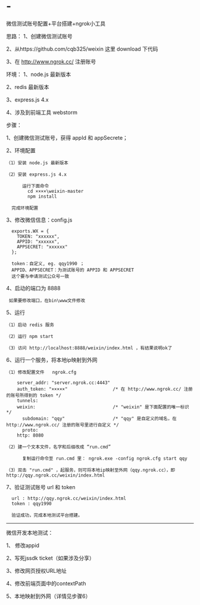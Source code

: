 # -
微信测试账号配置+平台搭建+ngrok小工具

思路：
  1、创建微信测试账号

  2、从https://github.com/cqb325/weixin 这里 download 下代码

  3、在 http://www.ngrok.cc/ 注册账号

环境：
  1、node.js 最新版本

  2、redis 最新版本

  3、express.js 4.x

  4、涉及到前端工具 webstorm

步骤：
  
  1、创建微信测试账号，获得 appId 和 appSecrete；

  2、环境配置

    （1）安装 node.js 最新版本
  
    （2）安装 express.js 4.x
        
          运行下面命令
            cd ××××\weixin-master
            npm install
          
      完成环境配置
    
  3、修改微信信息：config.js

      exports.WX = {
        TOKEN: "xxxxxx",
        APPID: "xxxxxx",
        APPSECRET: "xxxxxx"
      };

      token：自定义, eg. qqy1990 ；
      APPID、APPSECRET：为测试账号的 APPID 和 APPSECRET 
      这个要与申请测试公众号一致
  
  4、启动的端口为 8888
  
     如果要修改端口，在bin\www文件修改
     
  5、运行
  
    （1）启动 redis 服务
    
    （2）运行 npm start
     
    （3）访问 http://localhost:8888/weixin/index.html ，有结果说明ok了

  6、运行一个服务，将本地ip映射到外网
  
    （1）修改配置文件	ngrok.cfg 
  
        server_addr: "server.ngrok.cc:4443"
        auth_token: "×××××"                 /* 在 http://www.ngrok.cc/ 注册的账号所得到的 token */
        tunnels:
        weixin:                             /* "weixin" 是下面配置的唯一标识 */
          subdomain: "qqy"                  /* "qqy" 是自定义的域名，在 http://www.ngrok.cc/ 注册的账号里进行自定义 */
          proto:
        http: 8080

    （2）建一个文本文件，名字和后缀改成 “run.cmd”
          
          复制运行命令至 run.cmd 里： ngrok.exe -config ngrok.cfg start qqy
       
    （3）双击 "run.cmd" ，起服务，则可将本地ip映射至外网（qqy.ngrok.cc），即 http://qqy.ngrok.cc/weixin/index.html
    
  7、验证测试账号 url 和 token
    
      url : http://qqy.ngrok.cc/weixin/index.html
      token : qqy1990 
      
      验证成功，完成本地测试平台搭建。
      
      
  ---------------------------------------------------------------------------
  
  微信开发本地测试：
  
  1、 修改appid
  
  2、写死jssdk ticket（如果涉及分享）
  
  3、修改网页授权URL地址

  4、修改前端页面中的contextPath
  
  5、本地映射到外网（详情见步骤6）







  
       
       
